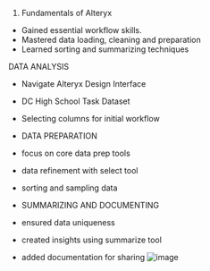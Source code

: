 1) Fundamentals of Alteryx

- Gained essential workflow skills.
- Mastered data loading, cleaning and preparation
- Learned sorting and summarizing techniques

DATA ANALYSIS
- Navigate Alteryx Design Interface
- DC High School Task Dataset
- Selecting columns for initial workflow

- DATA PREPARATION
- focus on core data prep tools
- data refinement with select tool
- sorting and sampling data

- SUMMARIZING AND DOCUMENTING
- ensured data uniqueness
- created insights using summarize tool
- added documentation for sharing
![image](https://github.com/user-attachments/assets/82ca314b-d789-43b8-8b7c-70db21bccd75)
